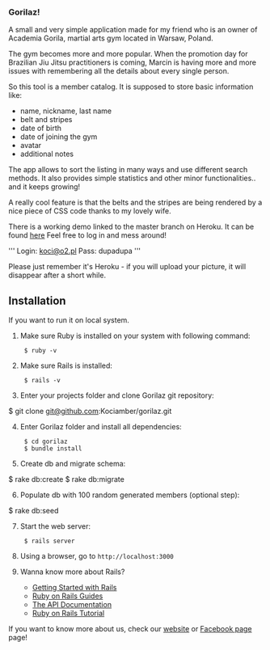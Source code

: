 ### Gorilaz!

A small and very simple application made for my friend who is an owner of Academia Gorila, martial arts gym located in Warsaw, Poland.

The gym becomes more and more popular. When the promotion day for Brazilian Jiu Jitsu practitioners is coming, Marcin is having more and more issues with remembering all the details about every single person.

So this tool is a member catalog. It is supposed to store basic information like:
- name, nickname, last name
- belt and stripes
- date of birth
- date of joining the gym
- avatar
- additional notes

The app allows to sort the listing in many ways and use different search methods. It also provides simple statistics and other minor functionalities.. and it keeps growing!

A really cool feature is that the belts and the stripes are being rendered by a nice piece of CSS code thanks to my lovely wife.

There is a working demo linked to the master branch on Heroku. It can be found [here](http://gorilaz.herokuapp.com "Gorilaz test")
Feel free to log in and mess around!

'''
Login:  koci@o2.pl
Pass:   dupadupa
'''

Please just remember it's Heroku - if you will upload your picture, it will disappear after a short while.

## Installation
If you want to run it on local system.

1. Make sure Ruby is installed on your system with following command:

        $ ruby -v

2. Make sure Rails is installed:

        $ rails -v

3. Enter your projects folder and clone Gorilaz git repository:

  $ git clone git@github.com:Kociamber/gorilaz.git

4. Enter Gorilaz folder and install all dependencies:

        $ cd gorilaz
        $ bundle install

5. Create db and migrate schema:

  $ rake db:create
  $ rake db:migrate

6. Populate db with 100 random generated members (optional step):

  $ rake db:seed

7. Start the web server:

        $ rails server

8. Using a browser, go to `http://localhost:3000`

9. Wanna know more about Rails?
    * [Getting Started with Rails](http://guides.rubyonrails.org/getting_started.html)
    * [Ruby on Rails Guides](http://guides.rubyonrails.org)
    * [The API Documentation](http://api.rubyonrails.org)
    * [Ruby on Rails Tutorial](http://www.railstutorial.org/book)


If you want to know more about us, check our [website](https://www.gorila.pl "Gorila's Homepage") or [Facebook page](https://www.facebook.com/GorilaAkademia/?fref=ts "FB") page!
